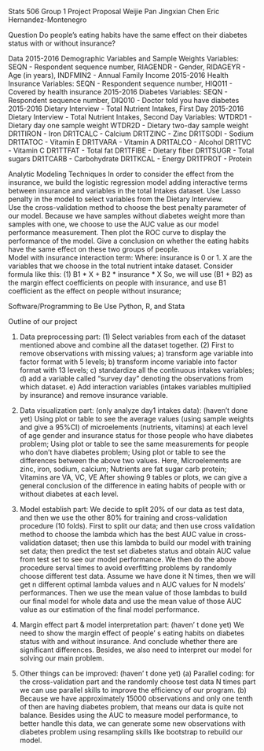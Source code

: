 Stats 506 Group 1 Project Proposal
Weijie Pan
Jingxian Chen
Eric Hernandez-Montenegro

Question
Do people’s eating habits have the same effect on their diabetes status with or without insurance?

Data
2015-2016 Demographic Variables and Sample Weights
Variables: 
SEQN - Respondent sequence number, 
RIAGENDR - Gender, 
RIDAGEYR - Age (in years), 
INDFMIN2  - Annual Family Income
2015-2016 Health Insurance 
Variables: 
SEQN - Respondent sequence number, 
HIQ011 - Covered by health insurance
2015-2016 Diabetes
Variables:
SEQN - Respondent sequence number,
DIQ010 - Doctor told you have diabetes
2015-2016 Dietary Interview - Total Nutrient Intakes, First Day
2015-2016 Dietary Interview - Total Nutrient Intakes, Second Day
Variables: 
WTDRD1 - Dietary day one sample weight
WTDR2D - Dietary two-day sample weight
DR1TIRON - Iron
DR1TCALC - Calcium
DR1TZINC - Zinc
DR1TSODI - Sodium
DR1TATOC - Vitamin E
DR1TVARA - Vitamin A
DR1TALCO - Alcohol
DR1TVC - Vitamin C
DR1TTFAT - Total fat
DR1TFIBE - Dietary fiber
DR1TSUGR - Total sugars
DR1TCARB - Carbohydrate
DR1TKCAL - Energy
DR1TPROT - Protein

Analytic Modeling Techniques
In order to consider the effect from the insurance, we build the logistic regression model adding interactive terms between insurance and variables in the total Intakes dataset. 
Use Lasso penalty in the model to select variables from the Dietary Interview.  
Use the cross-validation method to choose the best penalty parameter of our model. 
Because we have samples without diabetes weight more than samples with one, we choose to use the AUC value as our model performance measurement. Then plot the ROC curve to display the performance of the model. Give a conclusion on whether the eating habits have the same effect on these two groups of people.  
Model with insurance interaction term: 
Where: insurance is 0 or 1. X are the variables that we choose in the total nutrient intake dataset.
Consider formula like this: 
(1) B1 * X + B2 * insurance * X
So, we will use (B1 + B2) as the margin effect coefficients on people with insurance, and use B1 coefficient as the effect on people without insurance; 


Software/Programming to Be Use
Python, R, and Stata



Outline of our project
1.	Data preprocessing part:
(1)	Select variables from each of the dataset mentioned above and combine all the dataset together.
(2)	First to remove observations with missing values; 
a)	transform age variable into factor format with 5 levels; 
b)	transform income variable into factor format with 13 levels; 
c)	standardize all the continuous intakes variables; 
d)	add a variable called “survey day” denoting the observations from which dataset.
e)	Add interaction variables (intakes variables multiplied by insurance) and remove insurance variable.
2.	Data visualization part: (only analyze day1 intakes data): (haven’t done yet)
Using plot or table to see the average values (using sample weights and give a 95%CI) of microelements (nutrients, vitamins) at each level of age gender and insurance status for those people who have diabetes problem;
Using plot or table to see the same measurements for people who don’t have diabetes problem;
Using plot or table to see the differences between the above two values.
Here, Microelements are zinc, iron, sodium, calcium; Nutrients are fat sugar carb protein; Vitamins are VA, VC, VE
After showing 9 tables or plots, we can give a general conclusion of the difference in eating habits of people with or without diabetes at each level.

3.	Model establish part:
We decide to split 20% of our data as test data, and then we use the other 80% for training and cross-validation procedure (10 folds).
First to split our data; and then use cross validation method to choose the lambda which has the best AUC value in cross-validation dataset; then use this lambda to build our model with training set data; then predict the test set diabetes status and obtain AUC value from test set to see our model performance.
We then do the above procedure serval times to avoid overfitting problems by randomly choose different test data. 
Assume we have done it N times, then we will get n different optimal lambda values and n AUC values for N models’ performances. 
Then we use the mean value of those lambdas to build our final model for whole data and use the mean value of those AUC value as our estimation of the final model performance.

4.	Margin effect part & model interpretation part: (haven’ t done yet)
We need to show the margin effect of people’ s eating habits on diabetes status with and without insurance. And conclude whether there are significant differences.
Besides, we also need to interpret our model for solving our main problem.

5.	Other things can be improved: (haven’ t done yet)
(a)	Parallel coding: for the cross-validation part and the randomly choose test data N times part we can use parallel skills to improve the efficiency of our program.
(b)	Because we have approximately 15000 observations and only one tenth of then are having diabetes problem, that means our data is quite not balance. Besides using the AUC to measure model performance, to better handle this data, we can generate some new observations with diabetes problem using resampling skills like bootstrap to rebuild our model.

